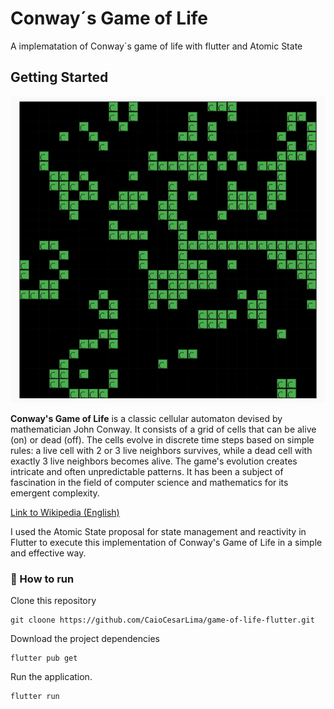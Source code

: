# Conway´s Game of Life

A implematation of Conway´s game of life with flutter and Atomic State

## Getting Started
<img src="/assets/conway-game-of-life.png">

**Conway's Game of Life** is a classic cellular automaton devised by mathematician John Conway. It consists of a grid of cells that can be alive (on) or dead (off). The cells evolve in discrete time steps based on simple rules: a live cell with 2 or 3 live neighbors survives, while a dead cell with exactly 3 live neighbors becomes alive. The game's evolution creates intricate and often unpredictable patterns. It has been a subject of fascination in the field of computer science and mathematics for its emergent complexity.

[Link to Wikipedia (English)](https://en.wikipedia.org/wiki/Conway%27s_Game_of_Life)

I used the Atomic State proposal for state management and reactivity in Flutter to execute this implementation of Conway's Game of Life in a simple and effective way.

### 🔩 How to run

Clone this repository

```
git cloone https://github.com/CaioCesarLima/game-of-life-flutter.git
```

Download the project dependencies

```
flutter pub get
```

Run the application.

```
flutter run
```